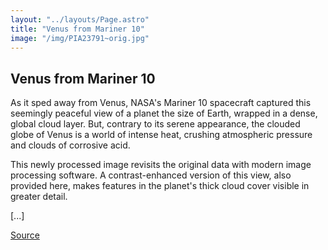 ```yaml
---
layout: "../layouts/Page.astro"
title: "Venus from Mariner 10"
image: "/img/PIA23791~orig.jpg"
---
```


## Venus from Mariner 10

As it sped away from Venus, NASA's Mariner 10 spacecraft captured this seemingly peaceful view of a planet the size of Earth, wrapped in a dense, global cloud layer. But, contrary to its serene appearance, the clouded globe of Venus is a world of intense heat, crushing atmospheric pressure and clouds of corrosive acid.

This newly processed image revisits the original data with modern image processing software. A contrast-enhanced version of this view, also provided here, makes features in the planet's thick cloud cover visible in greater detail.

[...]

[Source](https://images.nasa.gov/details/PIA23791)
